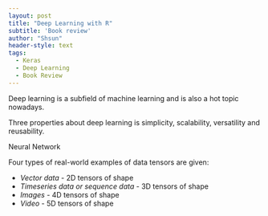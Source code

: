 ```yaml
---
layout: post
title: "Deep Learning with R"
subtitle: 'Book review'
author: "Shsun"
header-style: text
tags:
  - Keras
  - Deep Learning
  - Book Review
---
```


Deep learning is a subfield of machine learning and is also a hot topic nowadays.

Three properties about deep learning is simplicity, scalability, versatility and reusability.

Neural Network

Four types of real-world examples of data tensors are given:
* _Vector data_ - 2D tensors of shape
* _Timeseries data or sequence data_ - 3D tensors of shape
* _Images_ - 4D tensors of shape
* _Video_ - 5D tensors of shape
